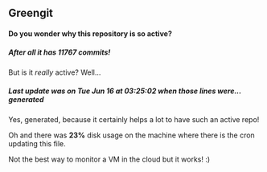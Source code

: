 ## Greengit

#### Do you wonder why this repository is so active?

##### After all it has 11767 commits!

But is it *really* active? Well...

##### Last update was on Tue Jun 16 at 03:25:02 when those lines were... generated

Yes, generated, because it certainly helps a lot to have such an active repo!

Oh and there was **23%** disk usage on the machine
where there is the cron updating this file.

Not the best way to monitor a VM in the cloud but it works! :)

